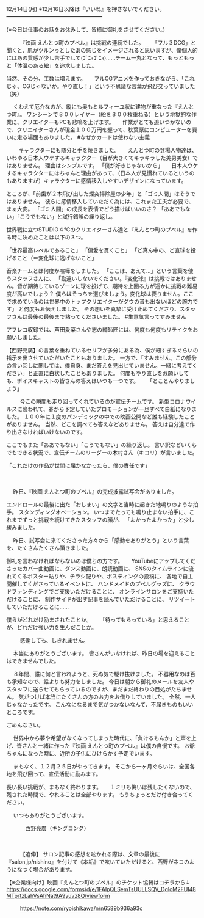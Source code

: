 12月14日(月) ※12月16日以降は『いいね』を押さないでください。
━━━━━━━━━━━━━━━━━━

(※今日は仕事のお話をお休みして、皆様に御礼をさせてください。)

　
　
『映画  えんとつ町のプペル』は挑戦の連続でした。
　
「フル３DCG」と聞くと、肌がツルンっとしたあの感じをイメージされると思いますが、僕個人的にはあの質感が少し苦手でして(ｺﾞﾆｮｺﾞﾆｮ)……チーム一丸となって、もっともっと「体温のある絵」を追求しました。

当然、その分、工数は増えます。
　
フルCGアニメを作っておきながら、「これじゃ、CGじゃないか。やり直し！」という不思議な言葉が飛び交っていました（笑）

　
くわえて厄介なのが、縦にも奥もミルフィーユ状に建物が重なった『えんとつ町』。
ワンシーンで８００レイヤー（絵を８００枚重ねる）という地獄的な作業に、クリエイターもPCも悲鳴を上げます。
　
作業がとても追いつかないので、クリエイターさんが現金１００万円を握って、秋葉原にコンピューターを買いに走る場面もありました。
#なぜかカードは使わない主義

　　
キャラクターにも随分と手を焼きました。
　
えんとつ町の登場人物達は、いわゆる日本人ウケするキャラクター（目が大きくてキラキラした美男美女）ではありません。
理由はシンプルです。
「僕が好きじゃないから」
　
日本人ウケするキャラクターにはちゃんと理由があって、（日本人が見慣れているというのもありますが）キャラクターに感情移入しやすいデザインになっています。

ところが、「前歯が２本飛び出した煙突掃除屋の少年」と「ゴミ人間」はそうではありません。
彼らに感情移入していただく為には、これまた工夫が必要で、まぁ大変。
「ゴミ人間」の成長を表情でどう描けばいいのさ？
「ああでもない」「こうでもない」と試行錯誤の繰り返し。

世界戦に立つSTUDIO４℃のクリエイターさん達と『えんとつ町のプペル』を作る時に決めたことは以下の３つ。

「世界最高レベルであること」
「偏愛を貫くこと」
「ど真ん中の、ど直球を投げること（＝変化球に逃げないこと」

音楽チームとは何度か喧嘩をしました。
「ここは、あえて…」という言葉を使うスタッフさんに、
「勘違いしないでください。『変化球』は挑戦ではありません。皆が期待しているゾーンに球を投げて、期待を上回る方が遥かに挑戦の難易度が高いでしょう？ 僕らはそっちを選びましょう。変化球は要りません。ここで求めているのは世界中のトップクリエイターがグウの音も出ないほどの腕力です」
と何度もお伝えしました。
その想いを真摯に受け止めてくださり、スタッフさんは最後の最後まで粘ってくださいました。
#生意気言ってすみません
　

アフレコ収録では、芦田愛菜さんや志の輔師匠には、何度も何度もリテイクをお願いしました。

【西野亮廣】の言葉を重ねているセリフが多分にある為、僕が細すぎるぐらいの指示を出させていただいたこともありました。
一方で、「すみません。この部分の言い回しに関しては、僕自身、まだ答えを見出せていません。一緒に考えてください」と正直に白状したこともありました。
何度もやり直しをお願いしても、ボイスキャストの皆さんの答えはいつも一つです。
　
「とことんやりましょう」

　
　
今この瞬間も走り回ってくれているのが宣伝チームです。
新型コロナウイルスに襲われて、春から予定していたプロモーションが一旦すべて白紙になりました。
１００年に１度のパンデミックの中での映画公開など誰も経験したことがありません。
当然、どこを調べても答えなどありません。
答えは自分達で作り出さなければいけないのです。

ここでもまた「ああでもない」「こうでもない」の繰り返し。
言い訳などいくらでもできる状況で、宣伝チームのリーダーの木村さん（キコリ）が言いました。

「これだけの作品が世間に届かなかったら、僕の責任です」

　
　

　
昨日、『映画 えんとつ町のプペル』の完成披露試写会がありました。

エンドロールの最後に出た「おしまい」の文字と当時に起きた地鳴りのような拍手。
スタンディングオベーション。
いつまでたっても鳴り止まない拍手に、これまでずっと挑戦を続けてきたスタッフの顔が、
「よかったよかった」と少し緩みました。

　
昨日、試写会に来てくださった方々から「感動をありがとう」という言葉を、たくさんたくさん頂きました。

御礼を言わなければならないのは僕らの方です。
　
YouTubeにアップしてくださったカバー曲動画に、ダンス動画に、朗読動画に、
SNSのタイムラインに流れてくるポスター貼りや、チラシ配りや、ポスティングの投稿に、
各地で自主開催してくださっているイベントに、
ハンドメイドのプペルグッズに、
クラウドファンディングでご支援いただけることに、
オンラインサロンをご支持いただけることに、
制作サイドが出す記事を読んでいただけることに、
リツイートしていただけることに……

僕らがどれだけ励まされたことか。
　
「待ってもらっている」と思えることが、どれだけ強い力を生んだことか。

　
　
感謝しても、しきれません。

　
本当にありがとうございます。
皆さんがいなければ、昨日の場を迎えることはできませんでした。

　
８年間、誰に何と言われようと、死ぬ気で駆け抜けました。
不器用なのは百も承知なので、誰よりも努力をしました。
今日は朝から御礼のメールを友人やスタッフに送らせてもらっているのですが、まだまだ終わりの目処がたちません。
気がつけば本当にたくさんの方のお力をお借りしていました。
全然、一人じゃなかったです。
こんなになるまで気がつかないなんて、不届きものもいいところです。

ごめんなさい。

　
世界中から夢や希望がなくなってしまった時代に、「負けるもんか」と声を上げ、皆さんと一緒に作った『映画 えんとつ町のプペル』は僕の自慢です。
お爺ちゃんになった時に、近所の子供にひけらかす予定でいます。

　
まもなく、１２月２５日がやってきます。
そこから一ヶ月ぐらいは、全国各地を飛び回って、宣伝活動に励みます。

長い長い挑戦が、まもなく終わります。
　
１ミリも悔いは残したくないので、残された時間で、やれることは全部やります。
もうちょっとだけ付き合ってください。

　
いつもありがとうございます。

　
　　
西野亮廣（キングコング）

　

　
　
【追伸】
サロン記事の感想を呟かれる際は、文章の最後に『salon.jp/nishino』を付けて《本垢》で呟いていただけると、西野がネコのようになつく場合があります。

【※企業様向け】映画『えんとつ町のプペル』のチケット協賛はコチラから↓
https://docs.google.com/forms/d/e/1FAIpQLSemTsUULLSQV_DqIoM2FUI48MTprtzLahVsAhNat9A9yuvz8Q/viewform

　
　
https://note.com/ryoishikawa/n/n6589b936a93c
